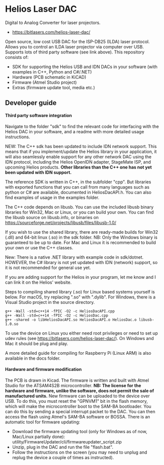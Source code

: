 # Helios Laser DAC
Digital to Analog Converter for laser projectors.

* https://bitlasers.com/helios-laser-dac/

Open source, low cost USB DAC for the ISP-DB25 (ILDA) laser protocol. Allows you to control an ILDA laser projector via computer over USB. Supports lots of third party software (see link above). This repository consists of:
* SDK for supporting the Helios USB and IDN DACs in your software (with examples in C++, Python and C#/.NET)
* Hardware (PCB schematic in KiCAD)
* Firmware (Atmel Studio project)
* Extras (firmware update tool, media etc.)

## Developer guide

#### Third party software integration

Navigate to the folder "sdk" to find the relevant code for interfacing with the Helios DAC in your software, and a readme with more detailed usage instructions. 

NEW: The C++ sdk has been updated to include IDN network support. This means that if you implement/update the Helios library in your application, it will also seamlessly enable support for any other network DAC using the IDN protocol, including the Helios OpenIDN adapter, StageMate ISP, and upcoming Helios products.
**Other libraries than the C++ one has not yet been updated with IDN support.**

The reference SDK is written in C++, in the subfolder "cpp". But libraries with exported functions that you can call from many languages such as python or C# are available, documented in HeliosDacAPI.h. You can also find examples of usage in the examples folder.

The C++ code depends on libusb. You can use the included libusb binary libraries for Win32, Mac or Linux, or you can build your own. You can find the libusb source on libusb.info, or binaries on https://sourceforge.net/projects/libusb/files/libusb-1.0/

If you wish to use the shared library, there are ready-made builds for Win32 (.dll) and 64-bit linux (.so) in the sdk folder. NB: Only the Windows binary is guaranteed to be up to date. For Mac and Linux it is recommended to build your own or use the C++ classes.

New: There is a native .NET library with example code in sdk/dotnet. HOWEVER, the C# library is not yet updated with IDN (network) support, so it is not recommended for general use yet.

If you are adding support for the Helios in your program, let me know and I can link it on the Helios' website.

Steps to compiling shared library (.so) for Linux based systems yourself is below. For macOS, try replacing ".so" with ".dylib". For Windows, there is a Visual Studio project in the source directory.

```shell
g++ -Wall -std=c++14 -fPIC -O2 -c HeliosDacAPI.cpp
g++ -Wall -std=c++14 -fPIC -O2 -c HeliosDac.cpp
g++ -shared -o libHeliosDacAPI.so HeliosDacAPI.o HeliosDac.o libusb-1.0.so
```
To use the device on Linux you either need root privileges or need to set up udev rules (see https://bitlasers.com/helios-laser-dac/). On Windows and Mac it should be plug and play.

A more detailed guide for compiling for Raspberry Pi (Linux ARM) is also available in the docs folder.

#### Hardware and firmware modification

The PCB is drawn in Kicad. The firmware is written and built with Atmel Studio for the ATSAM4S2B microcontroller.
**NB: The license for the hardware and firmware, unlike the software, does not permit the sale of manufactured units.**
New firmware can be uploaded to the device over USB. To do this, you must reset the "GPNVM1" bit in the flash memory, which will make the microcontroller boot to the SAM-BA bootloader. You can do this by sending a special interrupt packet to the DAC. You can then access the flash using Atmel's SAM-BA software or BOSSA. There is an automatic tool for firmware updating:

* Download the firmware updating tool (only for Windows as of now, Mac/Linux partially done): utility/FirmwareUpdater/cli/firmwareupdater_script.zip
* Unzip, plug in the DAC and run the file "flash.bat".
* Follow the instructions on the screen (you may need to unplug and replug the device a couple of times as instructed).
